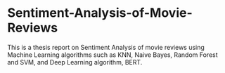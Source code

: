 # Sentiment-Analysis-of-Movie-Reviews
This is a thesis report on Sentiment Analysis of movie reviews using Machine Learning algorithms such as KNN, Naive Bayes, Random Forest and SVM, and Deep Learning algorithm, BERT. 
